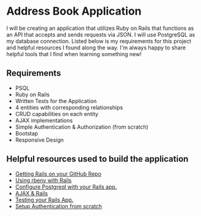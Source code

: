 # Address Book Application

I will be creating an application that utilizes Ruby on Rails that functions as an API that accepts and sends requests via JSON. I will use PostgreSQL as my database connection. Listed below is my requirements for this project and helpful resources I found along the way. I'm always happy to share helpful tools that I find when learning something new! 

## Requirements 
- PSQL
- Ruby on Rails 
- Written Tests for the Application
- 4 entities with corresponding relationships
- CRUD capabilities on each entity
- AJAX implementations
- Simple Authentication & Authorization (from scratch)
- Bootstap
- Responsive Design 

## Helpful resources used to build the application
- <a href="https://gist.github.com/startupstella/2520054" target="_blank">Getting Rails on your GitHub Repo</a>
- <a href="https://www.digitalocean.com/community/tutorials/how-to-install-ruby-on-rails-with-rbenv-on-macos" target="_blank">Using rbenv with Rails</a>
- <a href="https://www.digitalocean.com/community/tutorials/how-to-use-postgresql-with-your-ruby-on-rails-application-on-macos" target="_blank">Configure Postgreql with your Rails app.</a>
- <a href="https://www.rubyguides.com/2019/03/rails-ajax/" target="_blank">AJAX & Rails</a>
- <a href="https://guides.rubyonrails.org/testing.html" target="_blank">Testing your Rails App.</a>
- <a href="https://stevepolito.design/blog/rails-authentication-from-scratch/" target="_blank">Setup Authentication from scratch</a>

